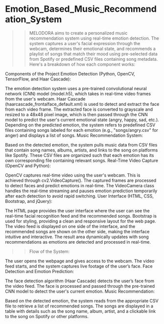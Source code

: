 # Emotion_Based_Music_Recommendation_System

>>MELODORA aims to create a personalized music recommendation system using real-time emotion detection. The system captures a user's facial expression through the webcam, determines their emotional state, and recommends a playlist of songs that match their mood using pre-selected data from Spotify or predefined CSV files containing song metadata. Here's a breakdown of how each component works:

Components of the Project
Emotion Detection (Python, OpenCV, TensorFlow, and Haar Cascade):

The emotion detection system uses a pre-trained convolutional neural network (CNN) model (model.h5), which takes in real-time video frames from the user's webcam.
Haar Cascade (haarcascade_frontalface_default.xml) is used to detect and extract the face from each video frame.
The extracted face is converted to grayscale and resized to a 48x48 pixel image, which is then passed through the CNN model to predict the user's current emotional state (angry, happy, sad, etc.).
Depending on the predicted emotion, the system refers to predefined CSV files containing songs labeled for each emotion (e.g., "songs/angry.csv" for anger) and displays a list of songs.
Music Recommendation System:

Based on the detected emotion, the system pulls music data from CSV files that contain song names, albums, artists, and links to the song on platforms like Spotify.
These CSV files are organized such that each emotion has its own corresponding file containing relevant songs.
Real-Time Video Capture (OpenCV and Python):

OpenCV captures real-time video using the user's webcam. This is achieved through cv2.VideoCapture().
The captured frames are processed to detect faces and predict emotions in real-time.
The VideoCamera class handles the real-time streaming and pauses emotion prediction temporarily after each detection to avoid rapid switching.
User Interface (HTML, CSS, Bootstrap, and jQuery):

The HTML page provides the user interface where the user can see the real-time facial recognition feed and the recommended songs.
Bootstrap is used for styling, providing a clean and responsive layout for the web page.
The video feed is displayed on one side of the interface, and the recommended songs are shown on the other side, making the interface intuitive and interactive.
The result area dynamically updates with song recommendations as emotions are detected and processed in real-time.


>>Flow of the System:

The user opens the webpage and gives access to the webcam. The video feed starts, and the system captures live footage of the user’s face.
Face Detection and Emotion Prediction:

The face detection algorithm (Haar Cascade) detects the user’s face from the video feed.
The face is processed and passed through the pre-trained CNN model to detect the user's current emotion.
Music Recommendation:

Based on the detected emotion, the system reads from the appropriate CSV file to retrieve a list of recommended songs.
The songs are displayed in a table with details such as the song name, album, artist, and a clickable link to the song on Spotify or other platforms.
